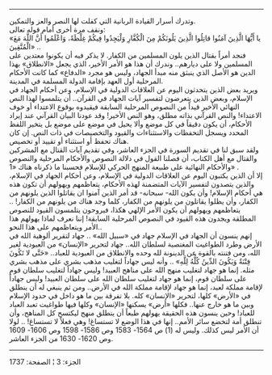 ------------------------------------------------------------------------

وتدرك أسرار القيادة الربانية التي كفلت لها النصر والعز والتمكين.  
ونقف مرة أخرى أمام قوله تعالى:  
«يا أَيُّهَا الَّذِينَ آمَنُوا قاتِلُوا الَّذِينَ يَلُونَكُمْ مِنَ الْكُفَّارِ وَلْيَجِدُوا فِيكُمْ غِلْظَةً،
وَاعْلَمُوا أَنَّ اللَّهَ مَعَ الْمُتَّقِينَ» ..  
فنجد أمراً بقتال الذين يلون المسلمين من الكفار. لا يذكر فيه أن يكونوا
معتدين على المسلمين ولا على ديارهم.. وندرك أن هذا هو الأمر الأخير، الذي
يجعل «الانطلاق» بهذا الدين هو الأصل الذي ينبثق منه مبدأ الجهاد، وليس هو
مجرد «الدفاع» كما كانت الأحكام المرحلية أول العهد بإقامة الدولة المسلمة
في المدينة.  
ويريد بعض الذين يتحدثون اليوم عن العلاقات الدولية في الإسلام، وعن أحكام
الجهاد في الإسلام، وبعض الذين يتعرضون لتفسير آيات الجهاد في القرآن.. أن
يتلمسوا لهذا النص النهائي الأخير قيداً من النصوص المرحلية السابقة فيقيدوه
بوقوع الاعتداء أو خوف الاعتداء! والنص القرآني بذاته مطلق، وهو النص
الأخير! وقد عودنا البيان القرآني عند إيراد الأحكام، أن يكون دقيقاً في كل
موضع وألا يحيل في موضع على موضع بل يتخير اللفظ المحدد ويسجل التحفظات
والاستثناءات والقيود والتخصيصات في ذات النص. إن كان هناك تحفظ أو استثناء
أو تقييد أو تخصيص.  
ولقد سبق لنا في تقديم السورة في الجزء العاشر، وفي تقديم آيات القتال مع
المشركين والقتال مع أهل الكتاب، أن فصلنا القول في دلالة النصوص والأحكام
المرحلية والنصوص والأحكام النهائية على طبيعة المنهج الحركي للإسلام
فحسبنا ما ذكرناه هناك «1» .  
إلا أن الذين يكتبون اليوم عن العلاقات الدولية في الإسلام، وعن أحكام
الجهاد في الإسلام، والذين يتصدون لتفسير الآيات المتضمنة لهذه الأحكام،
يتعاظمهم ويهولهم أن تكون هذه هي أحكام الإسلام! وأن يكون الله- سبحانه- قد
أمر الذين آمنوا ان يقاتلوا الذين يلونهم من الكفار، وأن يظلوا يقاتلون من
يلونهم من الكفار، كلما وجد هناك من يلونهم من الكفار! .. يتعاظمهم ويهولهم
أن يكون الأمر الإلهي هكذا، فيروحون يتلمسون القيود للنصوص المطلقة ويجدون
هذه القيود في النصوص المرحلية السابقة! إننا نعرف لماذا يهولهم هذا الأمر
ويتعاظمهم على هذا النحو..  
إنهم ينسون أن الجهاد في الإسلام جهاد في «سبيل الله» .. جهاد لتقرير
ألوهية الله في الأرض وطرد الطواغيت المغتصبة لسلطان الله.. جهاد لتحرير
«الإنسان» من العبودية لغير الله، ومن فتنته بالقوة عن الدينونة لله وحده
والانطلاق من العبودية للعباد.. «حَتَّى لا تَكُونَ فِتْنَةٌ وَيَكُونَ الدِّينُ كُلُّهُ لِلَّهِ» ..
وأنه ليس جهاداً لتغليب مذهب بشري على مذهب بشري مثله. إنما هو جهاد لتغليب
منهج الله على مناهج العبيد! وليس جهاداً لتغليب سلطان قوم على سلطان قوم،
إنما هو جهاد لتغليب سلطان الله على سلطان العبيد! وليس جهاداً لإقامة مملكة
لعبد، إنما هو جهاد لإقامة مملكة الله في الأرض.. ومن ثم ينبغي له أن ينطلق
في «الأرض» كلها، لتحرير «الإنسان» كله. بلا تفرقة بين ما هو داخل في حدود
الإسلام وبين ما هو خارج عنها.. فكلها «أرض» يسكنها «الإنسان» وكلها فيها
طواغيت تعبد العباد للعباد! وحين ينسون هذه الحقيقة يهولهم طبعاً أن ينطلق
منهج ليكتسح كل المناهج، وأن تنطلق أمة لتخضع سائر الأمم.. إنها في هذا
الوضع لا تستساغ! وهي فعلاً لا تستساغ! .. لولا أن الأمر ليس كذلك. وليس
له (1) ص 1564- 1583 وص 1586- 1598 وص 1606- 1609 وص 1620- 1630 من الجزء
العاشر.

------------------------------------------------------------------------

الجزء: 3 ¦ الصفحة: 1737
